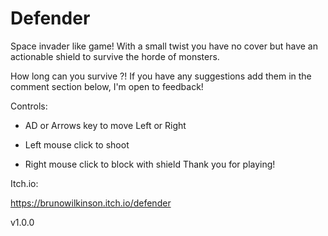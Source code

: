 # Defender

Space invader like game! With a small twist you have no cover but have an actionable shield to survive the horde of monsters.

How long can you survive ?! 
If you have any suggestions add them in the comment section below, I'm open to feedback!

Controls:

- AD or Arrows key to move Left or Right

- Left mouse click to shoot
- Right mouse click to block with shield
Thank you for playing!

Itch.io:

https://brunowilkinson.itch.io/defender

v1.0.0
